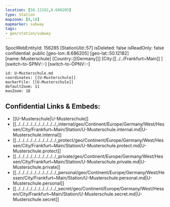 ```yaml
---
location: [50.12182,8.686205]
type: Station 
mapzoom: [8,18] 
mapmarker: subway 
tags:
- geo/station/subway
---
```

SpocWebEntityId: 156285
[StationUId::57]
isDeleted: false
isReadOnly: false
confidential: public
[geo-lon::8.686205]
[geo-lat::50.12182]
[name::Musterschule]
[Country::[[Germany]]]
[City:[[../../Frankfurt~Main]] ]
[switch-to-SPNV::-]
[switch-to-ÖPNV::-]



```leaflet
id: U-Musterschule.md
coordinates: [[U-Musterschule]]
markerFile: [[U-Musterschule]]
defaultZoom: 11 
maxZoom: 18
```


## Confidential Links & Embeds: 
- [[U-Musterschule|U-Musterschule]] 
- [[../../../../../../../../../../_internal/geo/Continent/Europe/Germany/West/Hessen/City/Frankfurt~Main/Station/U-Musterschule.internal.md|U-Musterschule.internal]] 
- [[../../../../../../../../../../_protect/geo/Continent/Europe/Germany/West/Hessen/City/Frankfurt~Main/Station/U-Musterschule.protect.md|U-Musterschule.protect]] 
- [[../../../../../../../../../../_private/geo/Continent/Europe/Germany/West/Hessen/City/Frankfurt~Main/Station/U-Musterschule.private.md|U-Musterschule.private]] 
- [[../../../../../../../../../../_personal/geo/Continent/Europe/Germany/West/Hessen/City/Frankfurt~Main/Station/U-Musterschule.personal.md|U-Musterschule.personal]] 
- [[../../../../../../../../../../_secret/geo/Continent/Europe/Germany/West/Hessen/City/Frankfurt~Main/Station/U-Musterschule.secret.md|U-Musterschule.secret]] 
